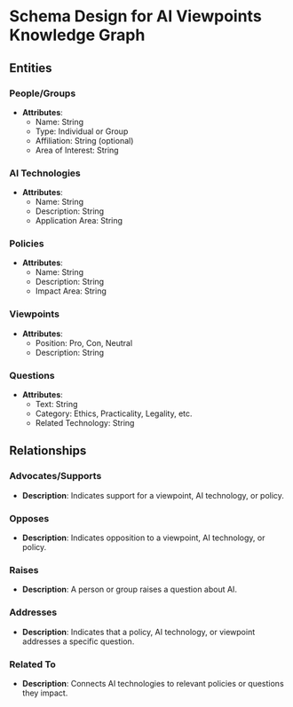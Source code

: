 # Schema Design for AI Viewpoints Knowledge Graph

## Entities

### People/Groups
- **Attributes**:
  - Name: String
  - Type: Individual or Group
  - Affiliation: String (optional)
  - Area of Interest: String

### AI Technologies
- **Attributes**:
  - Name: String
  - Description: String
  - Application Area: String

### Policies
- **Attributes**:
  - Name: String
  - Description: String
  - Impact Area: String

### Viewpoints
- **Attributes**:
  - Position: Pro, Con, Neutral
  - Description: String

### Questions
- **Attributes**:
  - Text: String
  - Category: Ethics, Practicality, Legality, etc.
  - Related Technology: String

## Relationships

### Advocates/Supports
- **Description**: Indicates support for a viewpoint, AI technology, or policy.

### Opposes
- **Description**: Indicates opposition to a viewpoint, AI technology, or policy.

### Raises
- **Description**: A person or group raises a question about AI.

### Addresses
- **Description**: Indicates that a policy, AI technology, or viewpoint addresses a specific question.

### Related To
- **Description**: Connects AI technologies to relevant policies or questions they impact.

